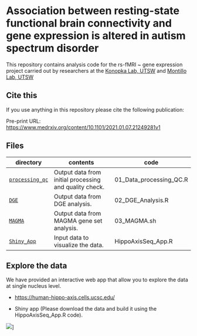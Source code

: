Association between resting-state functional brain connectivity and gene expression is altered in autism spectrum disorder 
==========================

This repository contains analysis code for the rs-fMRI ~ gene expression project carried out by researchers at the [Konopka Lab, UTSW](http://konopkalab.org/) and [Montillo Lab, UTSW](https://aamontillo.net/)

## Cite this

If you use anything in this repository please cite the following publication:

Pre-print URL: https://www.medrxiv.org/content/10.1101/2021.01.07.21249281v1


## Files

| directory | contents | code |
| --------- | -------- | -------- |
| [`processing_qc`](processing_qc/) | Output data from initial processing and quality check. | 01_Data_processing_QC.R |
| [`DGE`](DGE/) | Output data from DGE analysis. | 02_DGE_Analysis.R |
| [`MAGMA`](MAGMA/) | Output data from MAGMA gene set analysis. | 03_MAGMA.sh |
| [`Shiny_App`](Shiny_App/) | Input data to visualize the data. | HippoAxisSeq_App.R |

## Explore the data

We have provided an interactive web app that allow you to explore the data at single nucleus level. 

* https://human-hippo-axis.cells.ucsc.edu/

* Shiny app (Please download the data and build it using the HippoAxisSeq_App.R code).

![](HippoAxisSeq.gif)]
